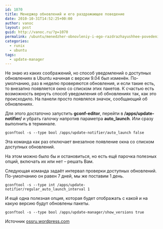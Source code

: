 ```yaml
---
id: 1070
title: Менеджер обновлений и его раздражающее поведение
date: 2010-10-31T14:52:25+00:00
author: vanoc
layout: post
guid: http://vanoc.ru/?p=1070
permalink: /ubuntu/menedzher-obnovleniy-i-ego-razdrazhayushhee-povedenie/
categories:
  - runix
  - ubuntu
tags:
  - update-manager
---
```

Не знаю из каких соображений, но способ уведомлений о доступных обновлениях в Ubuntu начиная с версии 9.04 был изменён. По-умолчанию, раз в неделю проверяются обновления, и если такие есть, то внезапно появляется окно со списком этих пакетов. К счастью есть возможность вернуть способ уведомления об обновлениях так, как это происходило. На панели просто появлялся значок, сообщающий об обновлениях.

Для этого достаточно запустить **gconf-editor**, перейти в **/apps/update-notifier/** и убрать галочку напротив параметра **auto_launch**. Или сразу выполнить в терминале.
  
`gconftool -s --type bool /apps/update-notifier/auto_launch false`
  
Эта команда как раз отключает внезапное появление окна со списком доступных обновлений.

На этом можно было бы и остановиться, но есть ещё парочка полезных опций, включать их или нет – решать Вам.

Следующая команда задаёт интервал проверки доступных обновлений. По-умолчанию он равен 7 дней, мы же поставим 1 день.
  
`gconftool -s --type int /apps/update-notifier/regular_auto_launch_interval 1`

И ещё одна полезная опция, которая будет отображать с какой и на какую версию будут обновлены пакеты.
  
`gconftool -s --type bool /apps/update-manager/show_versions true`

Источник [ossru.wordpress.com](http://ossru.wordpress.com/2009/06/07/менеждер-обновлений-в-ubuntu-9-04-и-его-раздраж/)